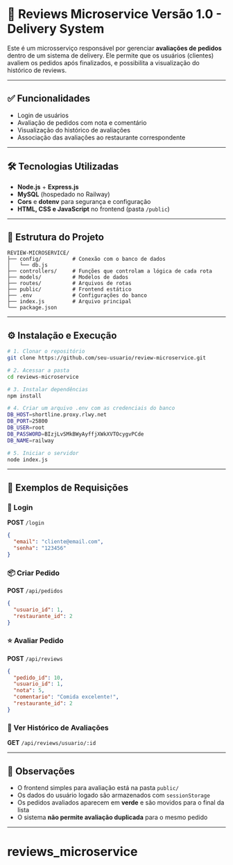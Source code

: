 
# 🧾 Reviews Microservice Versão 1.0 - Delivery System

Este é um microsserviço responsável por gerenciar **avaliações de pedidos** dentro de um sistema de delivery. Ele permite que os usuários (clientes) avaliem os pedidos após finalizados, e possibilita a visualização do histórico de reviews.

---

## ✅ Funcionalidades

- Login de usuários
- Avaliação de pedidos com nota e comentário
- Visualização do histórico de avaliações
- Associação das avaliações ao restaurante correspondente

---

## 🛠 Tecnologias Utilizadas

- **Node.js** + **Express.js**
- **MySQL** (hospedado no Railway)
- **Cors** e **dotenv** para segurança e configuração
- **HTML, CSS e JavaScript** no frontend (pasta `/public`)

---

## 📁 Estrutura do Projeto

```
REVIEW-MICROSERVICE/
├── config/          # Conexão com o banco de dados
│   └── db.js
├── controllers/     # Funções que controlam a lógica de cada rota
├── models/          # Modelos de dados
├── routes/          # Arquivos de rotas
├── public/          # Frontend estático
├── .env             # Configurações do banco
├── index.js         # Arquivo principal
└── package.json
```

---

## ⚙️ Instalação e Execução

```bash
# 1. Clonar o repositório
git clone https://github.com/seu-usuario/review-microservice.git

# 2. Acessar a pasta
cd reviews-microservice

# 3. Instalar dependências
npm install

# 4. Criar um arquivo .env com as credenciais do banco
DB_HOST=shortline.proxy.rlwy.net
DB_PORT=25800
DB_USER=root
DB_PASSWORD=BIzjLvSMkBWyAyffjXWkXVTOcygvPCde
DB_NAME=railway

# 5. Iniciar o servidor
node index.js
```

---

## 🧪 Exemplos de Requisições

### 🔐 Login

**POST** `/login`
```json
{
  "email": "cliente@email.com",
  "senha": "123456"
}
```

### 📦 Criar Pedido

**POST** `/api/pedidos`
```json
{
  "usuario_id": 1,
  "restaurante_id": 2
}
```

### ⭐ Avaliar Pedido

**POST** `/api/reviews`
```json
{
  "pedido_id": 10,
  "usuario_id": 1,
  "nota": 5,
  "comentario": "Comida excelente!",
  "restaurante_id": 2
}
```

### 📜 Ver Histórico de Avaliações

**GET** `/api/reviews/usuario/:id`

---

## 🧠 Observações

- O frontend simples para avaliação está na pasta `public/`
- Os dados do usuário logado são armazenados com `sessionStorage`
- Os pedidos avaliados aparecem em **verde** e são movidos para o final da lista
- O sistema **não permite avaliação duplicada** para o mesmo pedido

---
# reviews_microservice
